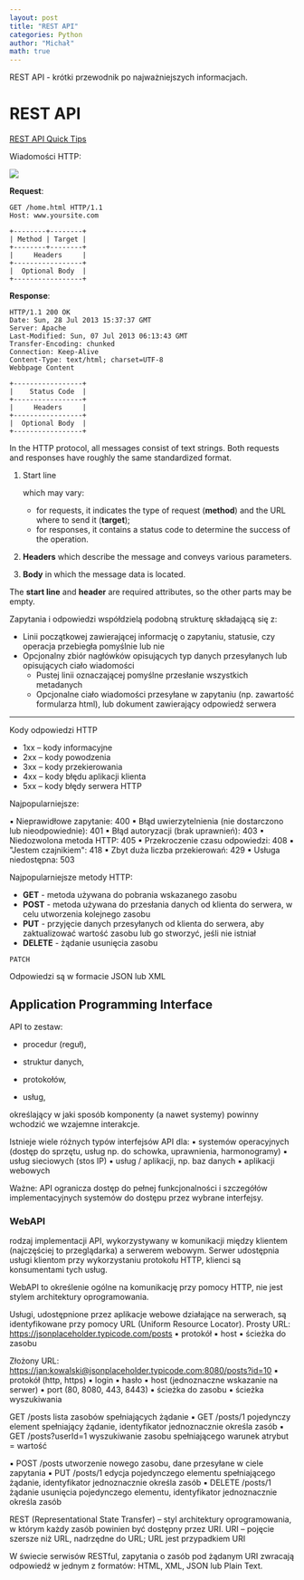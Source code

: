 ```yaml
---
layout: post
title: "REST API"
categories: Python
author: "Michał"
math: true
---
```




REST API - krótki przewodnik po najważniejszych informacjach.

# REST API

[REST API Quick Tips](https://www.restapitutorial.com/lessons/restquicktips.html)

Wiadomości HTTP:

![](https://media.prod.mdn.mozit.cloud/attachments/2016/08/31/13827/2737306def7d994b1785d5879f0f5704/HTTPMsgStructure2.png)

**Request**:

```
GET /home.html HTTP/1.1
Host: www.yoursite.com
```

```
+--------+--------+
| Method | Target |
+--------+--------+
|     Headers     |
+-----------------+
|  Optional Body  |
+-----------------+
```

**Response**:

```
HTTP/1.1 200 OK
Date: Sun, 28 Jul 2013 15:37:37 GMT
Server: Apache
Last-Modified: Sun, 07 Jul 2013 06:13:43 GMT
Transfer-Encoding: chunked
Connection: Keep-Alive
Content-Type: text/html; charset=UTF-8
Webbpage Content
```

```
+-----------------+
|    Status Code  |
+-----------------+
|     Headers     |
+-----------------+
|  Optional Body  |
+-----------------+
```

In the HTTP protocol, all messages consist of text strings. Both  requests and responses have roughly the same standardized format.

1. Start line

    which may vary:

   - for requests, it indicates the type of request (**method**) and the URL where to send it (**target**);
   - for responses, it contains a status code to determine the success of the operation.

2. **Headers** which describe the message and conveys various parameters.

3. **Body** in which the message data is located.

The **start line** and **header** are required attributes, so the other parts may be empty.

Zapytania i odpowiedzi współdzielą podobną strukturę składającą się z:

- Linii początkowej zawierającej informację o zapytaniu, statusie, czy operacja
  przebiegła pomyślnie lub nie
- Opcjonalny zbiór nagłówków opisujących typ danych przesyłanych lub
  opisujących ciało wiadomości
  - Pustej linii oznaczającej pomyślne przesłanie wszystkich metadanych
  - Opcjonalne ciało wiadomości przesyłane w zapytaniu (np. zawartość formularza
    html), lub dokument zawierający odpowiedź serwera

---

Kody odpowiedzi HTTP

- 1xx – kody informacyjne
- 2xx – kody powodzenia
- 3xx – kody przekierowania
- 4xx – kody błędu aplikacji klienta
- 5xx – kody błędy serwera HTTP

Najpopularniejsze:

▪ Nieprawidłowe zapytanie: 400
▪ Błąd uwierzytelnienia (nie dostarczono lub nieodpowiednie): 401
▪ Błąd autoryzacji (brak uprawnień): 403
▪ Niedozwolona metoda HTTP: 405
▪ Przekroczenie czasu odpowiedzi: 408
▪ "Jestem czajnikiem": 418
▪ Zbyt duża liczba przekierowań: 429
▪ Usługa niedostępna: 503

Najpopularniejsze metody HTTP:

- **GET** - metoda używana do pobrania wskazanego zasobu
- **POST** - metoda używana do przesłania danych od klienta do serwera, w celu utworzenia kolejnego zasobu
- **PUT** - przyjęcie danych przesyłanych od klienta do serwera, aby zaktualizować wartość zasobu lub go stworzyć, jeśli nie istniał
- **DELETE** - żądanie usunięcia zasobu

```
PATCH
```

Odpowiedzi są w formacie JSON lub XML

## Application Programming Interface

API to zestaw:

- procedur (reguł),

- struktur danych,

- protokołów,

- usług,

określający w jaki sposób komponenty (a nawet systemy) powinny wchodzić we  wzajemne interakcje.

Istnieje wiele różnych typów interfejsów API dla:
▪ systemów operacyjnych (dostęp do sprzętu, usług np. do schowka,
uprawnienia, harmonogramy)
▪ usług sieciowych (stos IP)
▪ usług / aplikacji, np. baz danych
▪ aplikacji webowych

Ważne:
API ogranicza dostęp do pełnej funkcjonalności i szczegółów implementacyjnych
systemów do dostępu przez wybrane interfejsy.

### WebAPI

rodzaj implementacji API, wykorzystywany w komunikacji między klientem (najczęściej to przeglądarka) a serwerem webowym. Serwer udostępnia usługi klientom przy wykorzystaniu protokołu HTTP, klienci
są konsumentami tych usług.

WebAPI to określenie ogólne na komunikację przy pomocy HTTP, nie jest stylem architektury oprogramowania.

Usługi, udostępnione przez aplikacje webowe działające na serwerach, są
identyfikowane przy pomocy URL (Uniform Resource Locator).
Prosty URL:
<https://jsonplaceholder.typicode.com/posts>
▪ protokół
▪ host
▪ ścieżka do zasobu

Złożony URL:
<https://jan:kowalski@jsonplaceholder.typicode.com:8080/posts?id=10>
▪ protokół (http, https)
▪ login
▪ hasło
▪ host (jednoznaczne wskazanie na serwer)
▪ port (80, 8080, 443, 8443)
▪ ścieżka do zasobu
▪ ścieżka wyszukiwania

GET /posts
lista zasobów spełniających żądanie
▪ GET /posts/1
pojedynczy element spełniający żądanie, identyfikator jednoznacznie
określa zasób
▪ GET /posts?userId=1
wyszukiwanie zasobu spełniającego warunek atrybut = wartość

▪ POST /posts
utworzenie nowego zasobu, dane przesyłane w ciele zapytania
▪ PUT /posts/1
edycja pojedynczego elementu spełniającego żądanie, identyfikator
jednoznacznie określa zasób
▪ DELETE /posts/1
żądanie usunięcia pojedynczego elementu, identyfikator jednoznacznie
określa zasób

REST (Representational State Transfer) – styl architektury oprogramowania,
w którym każdy zasób powinien być dostępny przez URI. URI – pojęcie szersze niż URL, nadrzędne do URL; URL jest przypadkiem URI

W świecie serwisów RESTful, zapytania o zasób pod żądanym URI zwracają
odpowiedź w jednym z formatów: HTML, XML, JSON lub Plain Text.
